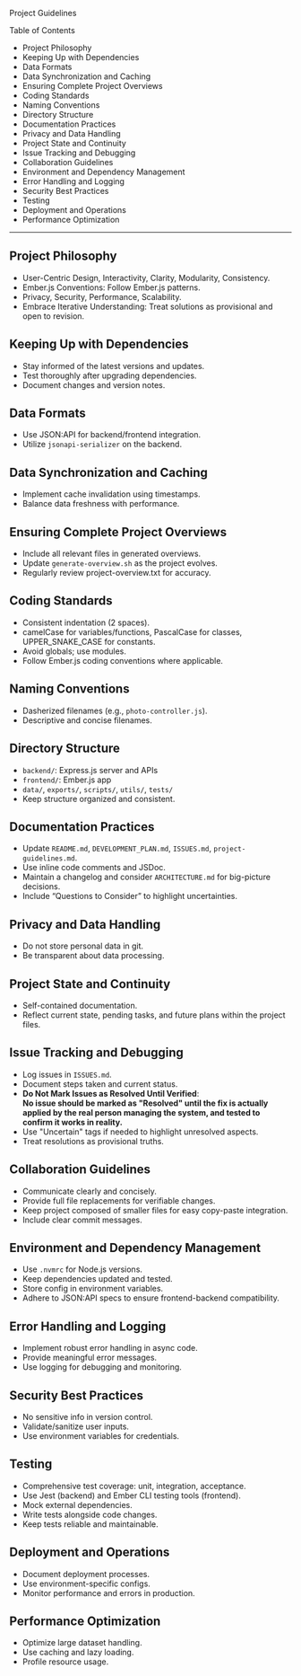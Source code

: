 Project Guidelines

Table of Contents

- Project Philosophy
- Keeping Up with Dependencies
- Data Formats
- Data Synchronization and Caching
- Ensuring Complete Project Overviews
- Coding Standards
- Naming Conventions
- Directory Structure
- Documentation Practices
- Privacy and Data Handling
- Project State and Continuity
- Issue Tracking and Debugging
- Collaboration Guidelines
- Environment and Dependency Management
- Error Handling and Logging
- Security Best Practices
- Testing
- Deployment and Operations
- Performance Optimization

---

## Project Philosophy

- User-Centric Design, Interactivity, Clarity, Modularity, Consistency.
- Ember.js Conventions: Follow Ember.js patterns.
- Privacy, Security, Performance, Scalability.
- Embrace Iterative Understanding: Treat solutions as provisional and open to revision.

## Keeping Up with Dependencies

- Stay informed of the latest versions and updates.
- Test thoroughly after upgrading dependencies.
- Document changes and version notes.

## Data Formats

- Use JSON:API for backend/frontend integration.
- Utilize `jsonapi-serializer` on the backend.

## Data Synchronization and Caching

- Implement cache invalidation using timestamps.
- Balance data freshness with performance.

## Ensuring Complete Project Overviews

- Include all relevant files in generated overviews.
- Update `generate-overview.sh` as the project evolves.
- Regularly review project-overview.txt for accuracy.

## Coding Standards

- Consistent indentation (2 spaces).
- camelCase for variables/functions, PascalCase for classes, UPPER_SNAKE_CASE for constants.
- Avoid globals; use modules.
- Follow Ember.js coding conventions where applicable.

## Naming Conventions

- Dasherized filenames (e.g., `photo-controller.js`).
- Descriptive and concise filenames.

## Directory Structure

- `backend/`: Express.js server and APIs
- `frontend/`: Ember.js app
- `data/`, `exports/`, `scripts/`, `utils/`, `tests/`
- Keep structure organized and consistent.

## Documentation Practices

- Update `README.md`, `DEVELOPMENT_PLAN.md`, `ISSUES.md`, `project-guidelines.md`.
- Use inline code comments and JSDoc.
- Maintain a changelog and consider `ARCHITECTURE.md` for big-picture decisions.
- Include “Questions to Consider” to highlight uncertainties.

## Privacy and Data Handling

- Do not store personal data in git.
- Be transparent about data processing.

## Project State and Continuity

- Self-contained documentation.
- Reflect current state, pending tasks, and future plans within the project files.

## Issue Tracking and Debugging

- Log issues in `ISSUES.md`.
- Document steps taken and current status.
- **Do Not Mark Issues as Resolved Until Verified**:  
  **No issue should be marked as "Resolved" until the fix is actually applied by the real person managing the system, and tested to confirm it works in reality.**
- Use "Uncertain" tags if needed to highlight unresolved aspects.
- Treat resolutions as provisional truths.

## Collaboration Guidelines

- Communicate clearly and concisely.
- Provide full file replacements for verifiable changes.
- Keep project composed of smaller files for easy copy-paste integration.
- Include clear commit messages.

## Environment and Dependency Management

- Use `.nvmrc` for Node.js versions.
- Keep dependencies updated and tested.
- Store config in environment variables.
- Adhere to JSON:API specs to ensure frontend-backend compatibility.

## Error Handling and Logging

- Implement robust error handling in async code.
- Provide meaningful error messages.
- Use logging for debugging and monitoring.

## Security Best Practices

- No sensitive info in version control.
- Validate/sanitize user inputs.
- Use environment variables for credentials.

## Testing

- Comprehensive test coverage: unit, integration, acceptance.
- Use Jest (backend) and Ember CLI testing tools (frontend).
- Mock external dependencies.
- Write tests alongside code changes.
- Keep tests reliable and maintainable.

## Deployment and Operations

- Document deployment processes.
- Use environment-specific configs.
- Monitor performance and errors in production.

## Performance Optimization

- Optimize large dataset handling.
- Use caching and lazy loading.
- Profile resource usage.

